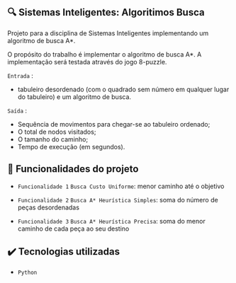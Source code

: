 ## 🔍  Sistemas Inteligentes: Algoritimos Busca

<p>
Projeto para a disciplina de Sistemas Inteligentes implementando um algoritmo de busca A*.
</p>
<p>
O propósito do trabalho é implementar o algoritmo de busca A*. A implementação será testada através do jogo 8-puzzle.
</p>

``Entrada`` : 
- tabuleiro desordenado (com o quadrado sem número em qualquer lugar do tabuleiro) e um algoritmo de busca. 

``Saída`` : 
- Sequência de movimentos para chegar-se ao tabuleiro ordenado;
- O total de nodos visitados;
- O tamanho do caminho;
- Tempo de execução (em segundos).


## 🔨 Funcionalidades do projeto

- `Funcionalidade 1` `Busca Custo Uniforme`: menor caminho até o objetivo

- `Funcionalidade 2` `Busca A* Heurística Simples`: soma do número de peças desordenadas

- `Funcionalidade 3` `Busca A* Heurística Precisa`: soma do menor caminho de cada peça ao seu destino


## ✔️ Tecnologias utilizadas

- ``Python``
